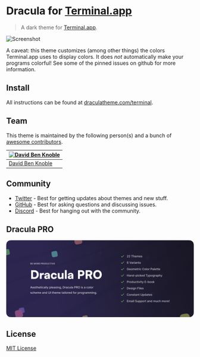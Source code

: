 # Dracula for [Terminal.app](<https://en.wikipedia.org/wiki/Terminal_(macOS)>)

> A dark theme for [Terminal.app](<https://en.wikipedia.org/wiki/Terminal_(macOS)>).

![Screenshot](./screenshot.png)

A caveat: this theme customizes (among other things) the colors Terminal.app uses to display colors. It does _not_ automatically make your programs colorful! See some of the pinned issues on github for more information.

## Install

All instructions can be found at [draculatheme.com/terminal](https://draculatheme.com/terminal).

## Team

This theme is maintained by the following person(s) and a bunch of [awesome contributors](https://github.com/dracula/terminal.app/graphs/contributors).

| [![David Ben Knoble](https://avatars3.githubusercontent.com/u/22802209?v=4&s=70)](https://github.com/benknoble) |
| --------------------------------------------------------------------------------------------------------------- |
| [David Ben Knoble](https://github.com/benknoble)                                                                |

## Community

- [Twitter](https://twitter.com/draculatheme) - Best for getting updates about themes and new stuff.
- [GitHub](https://github.com/dracula/dracula-theme/discussions) - Best for asking questions and discussing issues.
- [Discord](https://draculatheme.com/discord-invite) - Best for hanging out with the community.

## Dracula PRO

[![Dracula PRO](./dracula-pro.png)](https://draculatheme.com/pro)

## License

[MIT License](./LICENSE)
